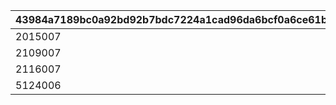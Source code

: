 |43984a7189bc0a92bd92b7bdc7224a1cad96da6bcf0a6ce61b2711bf2675997c|f74689799ebc97193ae91db7092dc238d0c18fd9eb394f8d6b4cab261f2a5fda|2df3d2506a0d649950a22b7930068b60a572dab10d051e102e1c063cbd7b5ad8|f8aa95a733ae899e37a694b88f7c8f844d246ec160c05e94c8ec856ddfc4287b|968e47f629c7d0f1a5cf9b7ed06e1f4db64b44f32a4ebdffb35014c8fd419a73|
| --- | --- | --- | --- | --- |
|2015007|0|0|0|2015|
|2109007|0|2109007|0|2109|
|2116007|0|0|0|2116|
|5124006|5124007|5124004|1|5124|